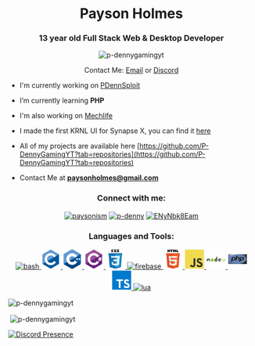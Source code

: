 

<h1 align="center">Payson Holmes</h1>
<h3 align="center">13 year old Full Stack Web & Desktop Developer</h3>

<p align="center"> <img src="https://komarev.com/ghpvc/?username=p-dennygamingyt&label=Profile%20views&color=0e75b6&style=flat" alt="p-dennygamingyt" /> </p>

<p align="center"> Contact Me: <a href="mailto:paysonholmes@gmail.com">Email</a> or <a href="https://discord.gg/users/820680923887566868">Discord</a></p>

- I'm currently working on [PDennSploit](https://github.com/P-DennyGamingYT/PDennSploit)

- I’m currently learning **PHP**

- I'm also working on [Mechlife](https://github.com/PDennSploit-Softworks-LLC/mechlife)

- I made the first KRNL UI for Synapse X, you can find it [here](https://github.com/P-DennyGamingYT/KRNL-UI)

- All of my projects are available here [https://github.com/P-DennyGamingYT?tab=repositories](https://github.com/P-DennyGamingYT?tab=repositories)

- Contact Me at **paysonholmes@gmail.com**

<h3 align="center">Connect with me:</h3>
<p align="center">
<a href="https://twitter.com/paysonism" target="blank"><img align="center" src="https://raw.githubusercontent.com/rahuldkjain/github-profile-readme-generator/master/src/images/icons/Social/twitter.svg" alt="paysonism" height="30" width="40" /></a>
<a href="https://www.youtube.com/c/p-denny" target="blank"><img align="center" src="https://raw.githubusercontent.com/rahuldkjain/github-profile-readme-generator/master/src/images/icons/Social/youtube.svg" alt="p-denny" height="30" width="40" /></a>
<a href="https://discord.gg/ENyNbk8Eam" target="blank"><img align="center" src="https://raw.githubusercontent.com/rahuldkjain/github-profile-readme-generator/master/src/images/icons/Social/discord.svg" alt="ENyNbk8Eam" height="30" width="40" /></a>
</p>

<h3 align="center">Languages and Tools:</h3>
<p align="center"> <a href="https://www.gnu.org/software/bash/" target="_blank" rel="noreferrer"> <img src="https://www.vectorlogo.zone/logos/gnu_bash/gnu_bash-icon.svg" alt="bash" width="40" height="40"/> </a> <a href="https://www.cprogramming.com/" target="_blank" rel="noreferrer"> <img src="https://raw.githubusercontent.com/devicons/devicon/master/icons/c/c-original.svg" alt="c" width="40" height="40"/> </a> <a href="https://www.w3schools.com/cpp/" target="_blank" rel="noreferrer"> <img src="https://raw.githubusercontent.com/devicons/devicon/master/icons/cplusplus/cplusplus-original.svg" alt="cplusplus" width="40" height="40"/> </a> <a href="https://www.w3schools.com/cs/" target="_blank" rel="noreferrer"> <img src="https://raw.githubusercontent.com/devicons/devicon/master/icons/csharp/csharp-original.svg" alt="csharp" width="40" height="40"/> </a> <a href="https://www.w3schools.com/css/" target="_blank" rel="noreferrer"> <img src="https://raw.githubusercontent.com/devicons/devicon/master/icons/css3/css3-original-wordmark.svg" alt="css3" width="40" height="40"/> </a> <a href="https://firebase.google.com/" target="_blank" rel="noreferrer"> <img src="https://www.vectorlogo.zone/logos/firebase/firebase-icon.svg" alt="firebase" width="40" height="40"/> </a> <a href="https://www.w3.org/html/" target="_blank" rel="noreferrer"> <img src="https://raw.githubusercontent.com/devicons/devicon/master/icons/html5/html5-original-wordmark.svg" alt="html5" width="40" height="40"/> </a> <a href="https://developer.mozilla.org/en-US/docs/Web/JavaScript" target="_blank" rel="noreferrer"> <img src="https://raw.githubusercontent.com/devicons/devicon/master/icons/javascript/javascript-original.svg" alt="javascript" width="40" height="40"/> </a> <a href="https://nodejs.org" target="_blank" rel="noreferrer"> <img src="https://raw.githubusercontent.com/devicons/devicon/master/icons/nodejs/nodejs-original-wordmark.svg" alt="nodejs" width="40" height="40"/> </a> <a href="https://www.php.net" target="_blank" rel="noreferrer"> <img src="https://raw.githubusercontent.com/devicons/devicon/master/icons/php/php-original.svg" alt="php" width="40" height="40"/> </a> <a href="https://www.typescriptlang.org/" target="_blank" rel="noreferrer"> <img src="https://raw.githubusercontent.com/devicons/devicon/master/icons/typescript/typescript-original.svg" alt="typescript" width="40" height="40"/> </a>
<a href="https://lua.org/" target="_blank" rel="noreferrer"> 
            <img src="https://cdn.jsdelivr.net/gh/devicons/devicon/icons/lua/lua-plain-wordmark.svg" alt="lua" width="40" height="40"/>
           </a></p>

<p><img align="center" src="https://github-readme-stats.vercel.app/api/top-langs?username=p-dennygamingyt&show_icons=true&locale=en&layout=compact" alt="p-dennygamingyt" /></p>

<p>&nbsp;<img align="center" src="https://github-readme-stats.vercel.app/api?username=p-dennygamingyt&show_icons=true&locale=en" alt="p-dennygamingyt" /></p>

[![Discord Presence](https://lanyard.cnrad.dev/api/820680923887566868)](https://discord.com/users/820680923887566868)


